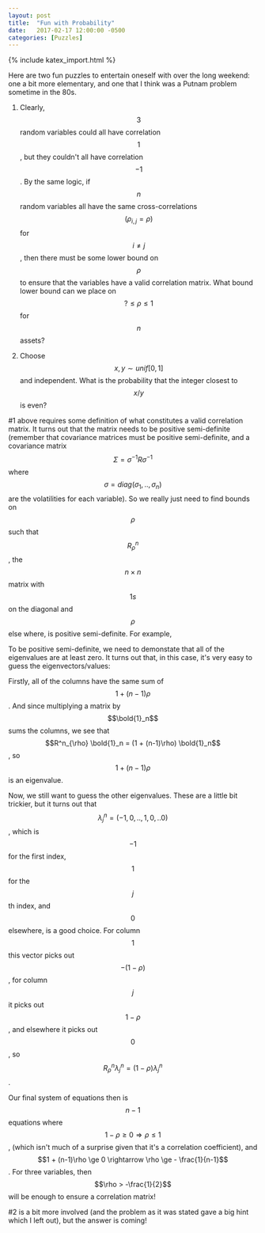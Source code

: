 ```yaml
---
layout: post
title:  "Fun with Probability"
date:   2017-02-17 12:00:00 -0500
categories: [Puzzles]
---
```

{% include katex_import.html %}

Here are two fun puzzles to entertain oneself with over the long weekend: one a bit more elementary, and one that I think was a Putnam problem sometime in the 80s.

1. Clearly, $$3$$ random variables could all have correlation $$1$$, but they couldn't all have correlation $$-1$$.  By the same logic, if $$n$$ random variables all have the same cross-correlations $$(\rho_{i,j}=\rho)$$ for $$i \ne j$$, then there must be some lower bound on $$\rho$$ to ensure that the variables have a valid correlation matrix.  What bound lower bound can we place on $$? \le \rho \le 1$$ for $$n$$ assets?


2. Choose $$x,y \sim unif[0,1]$$ and independent.  What is the probability that the integer closest to $$x/y$$ is even?

#1 above requires some definition of what constitutes a valid correlation matrix.  It turns out that the matrix needs to be positive semi-definite (remember that covariance matrices must be positive semi-definite, and a covariance matrix $$\Sigma=\sigma^{-1} R \sigma^{-1}$$ where $$\sigma = diag(\sigma_1,..,\sigma_n)$$ are the volatilities for each variable).  So we really just need to find bounds on $$\rho$$ such that $$R^n_\rho$$, the $$n \times n$$ matrix with $$1s$$ on the diagonal and $$\rho$$ else where, is positive semi-definite.  For example,

<div class="equation" data-expr="
R^4_\rho = \begin{vmatrix} 1 & \rho & \rho & \rho \\
\rho & 1 & \rho & \rho \\
\rho & \rho & 1 & \rho \\
\rho & \rho & \rho & 1 \end{vmatrix}.
"></div>

To be positive semi-definite, we need to demonstate that all of the eigenvalues are at least zero.  It turns out that, in this case, it's very easy to guess the eigenvectors/values:

Firstly, all of the columns have the same sum of $$1 + (n - 1)\rho$$.  And since multiplying a matrix by $$\bold{1}_n$$ sums the columns, we see that $$R^n_{\rho} \bold{1}_n = (1 + (n-1)\rho) \bold{1}_n$$, so $$1 + (n-1)\rho$$ is an eigenvalue.

Now, we still want to guess the other eigenvalues.  These are a little bit trickier, but it turns out that $$\lambda^n_j = (-1, 0, .. , 1, 0, .. 0)$$, which is $$-1$$ for the first index, $$1$$ for the $$j$$th index, and $$0$$ elsewhere, is a good choice.  For column $$1$$ this vector picks out $$-(1-\rho)$$, for column $$j$$ it picks out $$1-\rho$$, and elsewhere it picks out $$0$$, so $$R^n_\rho \lambda^n_j = (1-\rho) \lambda^n_j$$.  

Our final system of equations then is $$n-1$$ equations where $$1-\rho \ge 0 \Rightarrow \rho \le 1$$, (which isn't much of a surprise given that it's a correlation coefficient), and $$1 + (n-1)\rho \ge 0 \rightarrow \rho \ge - \frac{1}{n-1}$$.  For three variables, then $$\rho > -\frac{1}{2}$$ will be enough to ensure a correlation matrix!

#2 is a bit more involved (and the problem as it was stated gave a big hint which I left out), but the answer is coming!

<script type="text/javascript">
    // grab all elements in DOM with the class 'equation'
    var tex = document.getElementsByClassName("equation");

    // for each element, render the expression attribute
    Array.prototype.forEach.call(tex, function(el) {
        katex.render(el.getAttribute("data-expr"), el);
    });

    $("script[type='math/tex']").replaceWith(
      function(){
        var tex = $(this).text();
        return "<span class=\"inline-equation\">" +
               katex.renderToString(tex) +
               "</span>";
    });

    $("script[type='math/tex; mode=display']").replaceWith(
      function(){
        var tex = $(this).text();
        return "<div class=\"equation\">" +
               katex.renderToString("\\displaystyle "+tex) +
               "</div>";
    });

</script>
